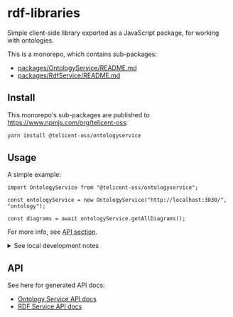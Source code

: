 # rdf-libraries

Simple client-side library exported as a JavaScript package, for working with ontologies.

This is a monorepo, which contains sub-packages:
* [packages/OntologyService/README.md](packages/OntologyService/README.md)
* [packages/RdfService/README.md](packages/RdfService/README.md)

## Install

This monorepo's sub-packages are published to https://www.npmjs.com/org/telicent-oss:

```sh
yarn install @telicent-oss/ontologyservice
```

## Usage

A simple example:
```tsx
import OntologyService from "@telicent-oss/ontologyservice";

const ontologyService = new OntologyService("http://localhost:3030/", "ontology");

const diagrams = await ontologyService.getAllDiagrams();
```

For more info, see [API section](README.md#API).

<details>
  <summary>See local development notes</summary>

## Local development

Requires [pnpm](https://pnpm.io/) and [nx](https://nx.dev/getting-started/intro).

```sh
# Install pnpm
pnpm install # IMPORTANT: yarn & npm may cause downstream problems during development
pnpm add <npm-package> --filter @telicent-oss/<packageName> # Add dependency to specific package
```

Some useful `nx` commands
```sh
npx nx affected:build # build impacted packages
npx nx affected:test # run tests on impacted packages
npx nx affected:generate-docs # gen docs on impacted packages
npx nx @telicent-oss/rdfservice:build # Build rdfservice package only
npx nx @telicent-oss/ontologyservice:test  # Test ontologyservice package only
npx nx run @telicent-oss/rdfservice:lint # Run "lint" from ./packages/rdfservice/package.json
npx nx test @telicent-oss/ontologyservice --watch -t setStyles # flags work
```


To develop multiple packages:
```sh
cd ./packages/RdfService; # In producer package...
echo "console.log('hi');" >> ./src/index.ts; # ...edit producer feature
cd - && cd ./packages/OntologyService; # In consumer package...
echo "test('hi', () => expect(logSpy).toHaveBeenCalledWith('hi'));" \
  >> ./src/index.test.ts;  # ...edit consumer test
npx nx affected:build # Build affected
npx nx affected:test # Test affected
```

Build all packages simultaneously:
```sh
npx nx run-many -t build
```

Developer notes:

- WARNING: `import x from '.'` can cause problems. Instead use `import x from './index'`
- If changing code then all commands must be run via nx else it will use the old code in `node_modules`
- nx commands can be run from any sub-directory and will resolve as if run on monorepo root
- More nx documentation at: https://nx.dev/ai-chat

</details>

## API

See here for generated API docs:
* [Ontology Service API docs](https://telicent-oss.github.io/rdf-libraries/ontology-service/docs/)
* [RDF Service API docs](https://telicent-oss.github.io/rdf-libraries/rdf-service/docs/)

